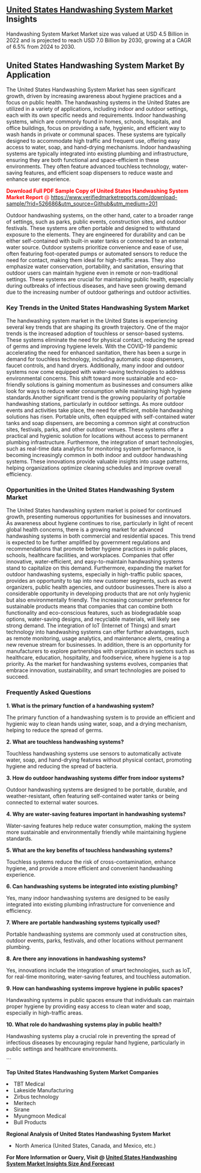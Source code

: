 <h2><a href="https://www.verifiedmarketreports.com/download-sample/?rid=526686&amp;utm_source=Github&amp;utm_medium=201" target="_blank">United States Handwashing System Market</a> Insights</h2><p>Handwashing System Market Market size was valued at USD 4.5 Billion in 2022 and is projected to reach USD 7.0 Billion by 2030, growing at a CAGR of 6.5% from 2024 to 2030.</p><p><h2>United States Handwashing System Market By Application</h2><p>The United States Handwashing System Market has seen significant growth, driven by increasing awareness about hygiene practices and a focus on public health. The handwashing systems in the United States are utilized in a variety of applications, including indoor and outdoor settings, each with its own specific needs and requirements. Indoor handwashing systems, which are commonly found in homes, schools, hospitals, and office buildings, focus on providing a safe, hygienic, and efficient way to wash hands in private or communal spaces. These systems are typically designed to accommodate high traffic and frequent use, offering easy access to water, soap, and hand-drying mechanisms. Indoor handwashing systems are typically integrated into existing plumbing and infrastructure, ensuring they are both functional and space-efficient in these environments. They often feature advanced touchless technology, water-saving features, and efficient soap dispensers to reduce waste and enhance user experience.<p><span class=""><span style="color: #ff0000;"><strong>Download Full PDF Sample Copy of United States Handwashing System Market Report</strong> @ </span><a href="https://www.verifiedmarketreports.com/download-sample/?rid=526686&amp;utm_source=Github&amp;utm_medium=201" target="_blank">https://www.verifiedmarketreports.com/download-sample/?rid=526686&amp;utm_source=Github&amp;utm_medium=201</a></span></p>Outdoor handwashing systems, on the other hand, cater to a broader range of settings, such as parks, public events, construction sites, and outdoor festivals. These systems are often portable and designed to withstand exposure to the elements. They are engineered for durability and can be either self-contained with built-in water tanks or connected to an external water source. Outdoor systems prioritize convenience and ease of use, often featuring foot-operated pumps or automated sensors to reduce the need for contact, making them ideal for high-traffic areas. They also emphasize water conservation, portability, and sanitation, ensuring that outdoor users can maintain hygiene even in remote or non-traditional settings. These systems are crucial for maintaining public health, especially during outbreaks of infectious diseases, and have seen growing demand due to the increasing number of outdoor gatherings and outdoor activities.<h3>Key Trends in the United States Handwashing System Market</h3><p>The handwashing system market in the United States is experiencing several key trends that are shaping its growth trajectory. One of the major trends is the increased adoption of touchless or sensor-based systems. These systems eliminate the need for physical contact, reducing the spread of germs and improving hygiene levels. With the COVID-19 pandemic accelerating the need for enhanced sanitation, there has been a surge in demand for touchless technology, including automatic soap dispensers, faucet controls, and hand dryers. Additionally, many indoor and outdoor systems now come equipped with water-saving technologies to address environmental concerns. This shift toward more sustainable and eco-friendly solutions is gaining momentum as businesses and consumers alike look for ways to reduce water consumption while maintaining high hygiene standards.Another significant trend is the growing popularity of portable handwashing stations, particularly in outdoor settings. As more outdoor events and activities take place, the need for efficient, mobile handwashing solutions has risen. Portable units, often equipped with self-contained water tanks and soap dispensers, are becoming a common sight at construction sites, festivals, parks, and other outdoor venues. These systems offer a practical and hygienic solution for locations without access to permanent plumbing infrastructure. Furthermore, the integration of smart technologies, such as real-time data analytics for monitoring system performance, is becoming increasingly common in both indoor and outdoor handwashing systems. These innovations provide valuable insights into usage patterns, helping organizations optimize cleaning schedules and improve overall efficiency.<h3>Opportunities in the United States Handwashing System Market</h3><p>The United States handwashing system market is poised for continued growth, presenting numerous opportunities for businesses and innovators. As awareness about hygiene continues to rise, particularly in light of recent global health concerns, there is a growing market for advanced handwashing systems in both commercial and residential spaces. This trend is expected to be further amplified by government regulations and recommendations that promote better hygiene practices in public places, schools, healthcare facilities, and workplaces. Companies that offer innovative, water-efficient, and easy-to-maintain handwashing systems stand to capitalize on this demand. Furthermore, expanding the market for outdoor handwashing systems, especially in high-traffic public spaces, provides an opportunity to tap into new customer segments, such as event organizers, public health agencies, and outdoor businesses.There is also a considerable opportunity in developing products that are not only hygienic but also environmentally friendly. The increasing consumer preference for sustainable products means that companies that can combine both functionality and eco-conscious features, such as biodegradable soap options, water-saving designs, and recyclable materials, will likely see strong demand. The integration of IoT (Internet of Things) and smart technology into handwashing systems can offer further advantages, such as remote monitoring, usage analytics, and maintenance alerts, creating a new revenue stream for businesses. In addition, there is an opportunity for manufacturers to explore partnerships with organizations in sectors such as healthcare, education, hospitality, and foodservice, where hygiene is a top priority. As the market for handwashing systems evolves, companies that embrace innovation, sustainability, and smart technologies are poised to succeed.<h3>Frequently Asked Questions</h3><p><b>1. What is the primary function of a handwashing system?</b></p><p>The primary function of a handwashing system is to provide an efficient and hygienic way to clean hands using water, soap, and a drying mechanism, helping to reduce the spread of germs.</p><p><b>2. What are touchless handwashing systems?</b></p><p>Touchless handwashing systems use sensors to automatically activate water, soap, and hand-drying features without physical contact, promoting hygiene and reducing the spread of bacteria.</p><p><b>3. How do outdoor handwashing systems differ from indoor systems?</b></p><p>Outdoor handwashing systems are designed to be portable, durable, and weather-resistant, often featuring self-contained water tanks or being connected to external water sources.</p><p><b>4. Why are water-saving features important in handwashing systems?</b></p><p>Water-saving features help reduce water consumption, making the system more sustainable and environmentally friendly while maintaining hygiene standards.</p><p><b>5. What are the key benefits of touchless handwashing systems?</b></p><p>Touchless systems reduce the risk of cross-contamination, enhance hygiene, and provide a more efficient and convenient handwashing experience.</p><p><b>6. Can handwashing systems be integrated into existing plumbing?</b></p><p>Yes, many indoor handwashing systems are designed to be easily integrated into existing plumbing infrastructure for convenience and efficiency.</p><p><b>7. Where are portable handwashing systems typically used?</b></p><p>Portable handwashing systems are commonly used at construction sites, outdoor events, parks, festivals, and other locations without permanent plumbing.</p><p><b>8. Are there any innovations in handwashing systems?</b></p><p>Yes, innovations include the integration of smart technologies, such as IoT, for real-time monitoring, water-saving features, and touchless automation.</p><p><b>9. How can handwashing systems improve hygiene in public spaces?</b></p><p>Handwashing systems in public spaces ensure that individuals can maintain proper hygiene by providing easy access to clean water and soap, especially in high-traffic areas.</p><p><b>10. What role do handwashing systems play in public health?</b></p><p>Handwashing systems play a crucial role in preventing the spread of infectious diseases by encouraging regular hand hygiene, particularly in public settings and healthcare environments.</p>```</p><p><strong>Top United States Handwashing System Market Companies</strong></p><div data-test-id=""><p><li>TBT Medical</li><li> Lakeside Manufacturing</li><li> Zirbus technology</li><li> Meritech</li><li> Sirane</li><li> Myungmoon Medical</li><li> Bull Products</li></p><div><strong>Regional Analysis of&nbsp;United States Handwashing System Market</strong></div><ul><li dir="ltr"><p dir="ltr">North America&nbsp;(United States, Canada, and Mexico, etc.)</p></li></ul><p><strong>For More Information or Query, Visit @&nbsp;</strong><strong><a href="https://www.verifiedmarketreports.com/product/handwashing-system-market/?utm_source=Github&amp;utm_medium=201" target="_blank">United States Handwashing System Market Insights Size And Forecast</a></strong></p></div>
